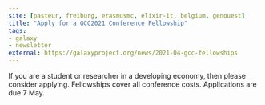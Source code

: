 ```yaml
---
site: [pasteur, freiburg, erasmusmc, elixir-it, belgium, genouest]
title: "Apply for a GCC2021 Conference Fellowship"
tags: 
- galaxy
- newsletter
external: https://galaxyproject.org/news/2021-04-gcc-fellowships
---
```


If you are a student or researcher in a developing economy, then please consider applying.  Fellowships cover all conference costs. Applications are due 7 May.

